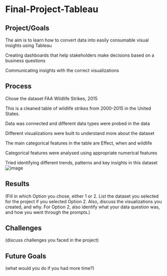 # Final-Project-Tableau

## Project/Goals
The aim is to learn how to convert data into easily consumable visual insights using Tableau

Creating dashboards that help stakeholders make decisions based on a business questions

Communicating insights with the correct visualizations



## Process
Chose the dataset FAA Wildlife Strikes, 2015
 
This is a cleaned table of wildlife strikes from 2000-2015 in the United States. 

Data was connected and different data types were probed in the data

Different visualizations were built to understand more about the dataset

The main categorical features in the table are Effect, when and wildlife

Categorical features were analysed  using appropriate numerical features 

Tried identifying different trends, patterns and key insights in this dataset
![image](https://github.com/Gurkiran-Kaur/Tableau_project/assets/127986666/7b48ab11-6c4d-4faf-ae74-29908aa9141a)


## Results
(Fill in which Option you chose, either 1 or 2. List the dataset you selected for the project if you selected Option 2. Also, discuss the visualizations you created, and why. For Option 2, also identify what your data question was, and how you went through the prompts.)

## Challenges 
(discuss challenges you faced in the project)

## Future Goals
(what would you do if you had more time?)
